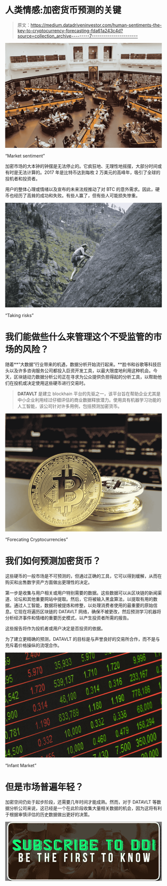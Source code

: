 # 人类情感:加密货币预测的关键

> 原文：<https://medium.datadriveninvestor.com/human-sentiments-the-key-to-cryptocurrency-forecasting-fda61a243c4d?source=collection_archive---------7----------------------->

![](img/e026df5504bff769ddd0b4f3f045a03a.png)

“Market sentiment”

加密市场的大本钟的钟摆是无法停止的。它疯狂地、无理性地摇摆，大部分时间或有时是无法计算的。2017 年是比特币达到每枚 2 万美元的高峰年，吸引了全球的投机者和投资者。

用户的整体心理或情绪以及宣布的未来法规推动了对 BTC 的意外需求。因此，硬币也经历了高耸的成功和失败。有些人赢了，但有些人可能损失惨重。

![](img/6ad8612b123f81659f18eb8d1a18b2e3.png)

“Taking risks”

# 我们能做些什么来管理这个不受监管的市场的风险？

随着**“大数据”行业带来的机遇，数据分析开始流行起来。**脸书和谷歌等科技巨头以及许多咨询服务公司都投入巨资开发工具，以最大限度地利用这种机会。今天，区块链动力数据分析公司正在寻求为公众提供负担得起的分析工具，以帮助他们在投机或决定使用这些硬币进行交易时。

> **DATAVLT** 是建立 blockhain 平台的先驱之一，该平台旨在帮助企业尤其是中小企业利用经过仔细评估的商业数据释放潜力。使用具有机器学习功能的人工智能，该公司针对许多用例，包括预测加密货币。

![](img/c1a57b5d9bf0a8fa2c7655d41ee01a40.png)

“Forecating Cryptocurrencies”

# 我们如何预测加密货币？

这些硬币的一般市场是不可预测的，但通过正确的工具，它可以得到缓解，从而在购买和出售数字资产方面做出更理性的决定。

第一步是收集与用户相关或用户特别需要的数据。这些数据可以从区块链的新闻渠道、论坛和其他重要网站中提取。然后，它将被输入黑盒算法，以提取有用的数据。通过人工智能，数据将被提炼和修整，以处理消费者使用的最重要的原始信息。它现在将遍历区块链的 DATAVLT 网络，确保不被更改，然后预测学习机器将分析经济事件和情绪的重要历史模式，以产生投资者所需的报告。

这些报告将作为投机者或用户决定是否投资的依据。

为了建立更精确的预测，DATAVLT 的目标是与声誉良好的交易所合作，而不是与充斥着价格操纵的流氓合作。

![](img/08f785f684b3a31f70d4a24e376314d3.png)

“Infant Market”

# 但是市场普遍年轻？

加密空间仍处于起步阶段，还需要几年时间才能成熟。然而，对于 DATAVLT 等数据分析公司来说，这已经是一个在此阶段收集大量相关数据的机会，因为这将有利于根据审慎评估的历史数据做出更好的决策。

[![](img/77a7e9c7cd800c68bee06b751e8aed70.png)](http://eepurl.com/dw5NFP)